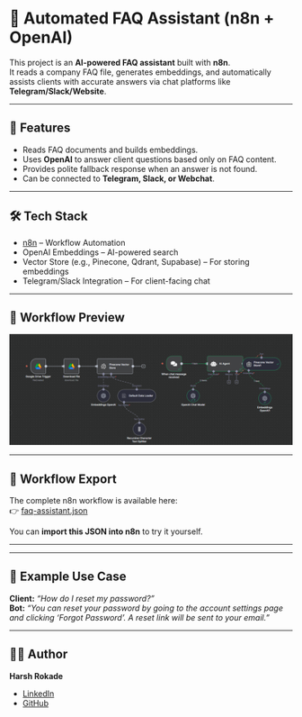 # 🤖 Automated FAQ Assistant (n8n + OpenAI)

This project is an **AI-powered FAQ assistant** built with **n8n**.  
It reads a company FAQ file, generates embeddings, and automatically assists clients with accurate answers via chat platforms like **Telegram/Slack/Website**.  

---

## 🚀 Features
- Reads FAQ documents and builds embeddings.
- Uses **OpenAI** to answer client questions based only on FAQ content.
- Provides polite fallback response when an answer is not found.
- Can be connected to **Telegram, Slack, or Webchat**.

---

## 🛠️ Tech Stack
- [n8n](https://n8n.io) – Workflow Automation
- OpenAI Embeddings – AI-powered search
- Vector Store (e.g., Pinecone, Qdrant, Supabase) – For storing embeddings
- Telegram/Slack Integration – For client-facing chat

---

## 📸 Workflow Preview
![Workflow Screenshot](WORKFLOW/Screenshot.png)

---

## 🔄 Workflow Export
The complete n8n workflow is available here:  
👉 [faq-assistant.json](./workflows/faq-assistant.json)

You can **import this JSON into n8n** to try it yourself.

---


---

## 📌 Example Use Case
**Client:** *“How do I reset my password?”*  
**Bot:** *“You can reset your password by going to the account settings page and clicking ‘Forgot Password’. A reset link will be sent to your email.”*  

---

## 👨‍💻 Author
**Harsh Rokade**  
- [LinkedIn](https://linkedin.com/in/YOUR_PROFILE)  
- [GitHub](https://github.com/YOUR_GITHUB)  
